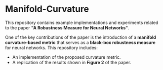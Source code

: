 # Manifold-Curvature

This repository contains example implementations and experiments related to the paper **"A Robustness Measure for Neural Networks"**.

One of the key contributions of the paper is the introduction of a **manifold curvature-based metric** that serves as a **black-box robustness measure** for neural networks. This repository includes:

- An implementation of the proposed curvature metric.
- A replication of the results shown in **Figure 2** of the paper.
